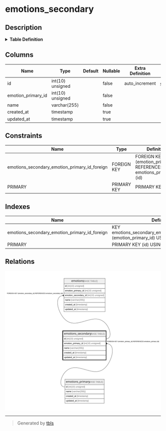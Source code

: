 # emotions_secondary

## Description

<details>
<summary><strong>Table Definition</strong></summary>

```sql
CREATE TABLE `emotions_secondary` (
  `id` int(10) unsigned NOT NULL AUTO_INCREMENT,
  `emotion_primary_id` int(10) unsigned NOT NULL,
  `name` varchar(255) COLLATE utf8mb4_unicode_ci NOT NULL,
  `created_at` timestamp NULL DEFAULT NULL,
  `updated_at` timestamp NULL DEFAULT NULL,
  PRIMARY KEY (`id`),
  KEY `emotions_secondary_emotion_primary_id_foreign` (`emotion_primary_id`),
  CONSTRAINT `emotions_secondary_emotion_primary_id_foreign` FOREIGN KEY (`emotion_primary_id`) REFERENCES `emotions_primary` (`id`) ON DELETE CASCADE
) ENGINE=InnoDB AUTO_INCREMENT=[Redacted by tbls] DEFAULT CHARSET=utf8mb4 COLLATE=utf8mb4_unicode_ci
```

</details>

## Columns

| Name | Type | Default | Nullable | Extra Definition | Children | Parents | Comment |
| ---- | ---- | ------- | -------- | --------------- | -------- | ------- | ------- |
| id | int(10) unsigned |  | false | auto_increment | [emotions](emotions.md) |  |  |
| emotion_primary_id | int(10) unsigned |  | false |  |  | [emotions_primary](emotions_primary.md) |  |
| name | varchar(255) |  | false |  |  |  |  |
| created_at | timestamp |  | true |  |  |  |  |
| updated_at | timestamp |  | true |  |  |  |  |

## Constraints

| Name | Type | Definition |
| ---- | ---- | ---------- |
| emotions_secondary_emotion_primary_id_foreign | FOREIGN KEY | FOREIGN KEY (emotion_primary_id) REFERENCES emotions_primary (id) |
| PRIMARY | PRIMARY KEY | PRIMARY KEY (id) |

## Indexes

| Name | Definition |
| ---- | ---------- |
| emotions_secondary_emotion_primary_id_foreign | KEY emotions_secondary_emotion_primary_id_foreign (emotion_primary_id) USING BTREE |
| PRIMARY | PRIMARY KEY (id) USING BTREE |

## Relations

![er](emotions_secondary.svg)

---

> Generated by [tbls](https://github.com/k1LoW/tbls)
